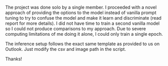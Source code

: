 The project was done solo by a single member. I proceeded with a novel approach of providing the options to the model instead of vanilla prompt tuning to try to confuse the model and make it learn and discriminate (read report for more details).
I did not have time to train a second vanilla model so I could not produce comparisons to my approach.
Due to severe computing limitations of me doing it alone, I could only train a single epoch.

The inference setup follows the exact same template as provided to us on Outlook. Just modify the csv and image path in the script.

Thanks!
